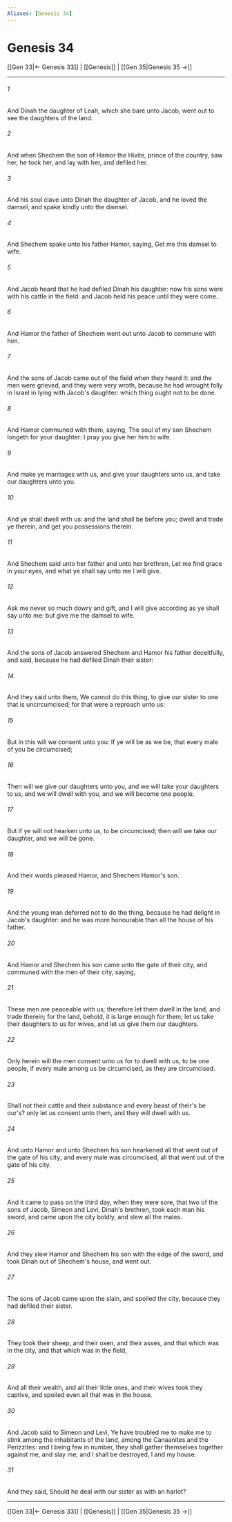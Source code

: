 ```yaml
---
Aliases: [Genesis 34]
---
```

# Genesis 34

[[Gen 33|← Genesis 33]] | [[Genesis]] | [[Gen 35|Genesis 35 →]]
***



###### 1 
And Dinah the daughter of Leah, which she bare unto Jacob, went out to see the daughters of the land. 

###### 2 
And when Shechem the son of Hamor the Hivite, prince of the country, saw her, he took her, and lay with her, and defiled her. 

###### 3 
And his soul clave unto Dinah the daughter of Jacob, and he loved the damsel, and spake kindly unto the damsel. 

###### 4 
And Shechem spake unto his father Hamor, saying, Get me this damsel to wife. 

###### 5 
And Jacob heard that he had defiled Dinah his daughter: now his sons were with his cattle in the field: and Jacob held his peace until they were come. 

###### 6 
And Hamor the father of Shechem went out unto Jacob to commune with him. 

###### 7 
And the sons of Jacob came out of the field when they heard it: and the men were grieved, and they were very wroth, because he had wrought folly in Israel in lying with Jacob's daughter: which thing ought not to be done. 

###### 8 
And Hamor communed with them, saying, The soul of my son Shechem longeth for your daughter: I pray you give her him to wife. 

###### 9 
And make ye marriages with us, and give your daughters unto us, and take our daughters unto you. 

###### 10 
And ye shall dwell with us: and the land shall be before you; dwell and trade ye therein, and get you possessions therein. 

###### 11 
And Shechem said unto her father and unto her brethren, Let me find grace in your eyes, and what ye shall say unto me I will give. 

###### 12 
Ask me never so much dowry and gift, and I will give according as ye shall say unto me: but give me the damsel to wife. 

###### 13 
And the sons of Jacob answered Shechem and Hamor his father deceitfully, and said, because he had defiled Dinah their sister: 

###### 14 
And they said unto them, We cannot do this thing, to give our sister to one that is uncircumcised; for that were a reproach unto us: 

###### 15 
But in this will we consent unto you: If ye will be as we be, that every male of you be circumcised; 

###### 16 
Then will we give our daughters unto you, and we will take your daughters to us, and we will dwell with you, and we will become one people. 

###### 17 
But if ye will not hearken unto us, to be circumcised; then will we take our daughter, and we will be gone. 

###### 18 
And their words pleased Hamor, and Shechem Hamor's son. 

###### 19 
And the young man deferred not to do the thing, because he had delight in Jacob's daughter: and he was more honourable than all the house of his father. 

###### 20 
And Hamor and Shechem his son came unto the gate of their city, and communed with the men of their city, saying, 

###### 21 
These men are peaceable with us; therefore let them dwell in the land, and trade therein; for the land, behold, it is large enough for them; let us take their daughters to us for wives, and let us give them our daughters. 

###### 22 
Only herein will the men consent unto us for to dwell with us, to be one people, if every male among us be circumcised, as they are circumcised. 

###### 23 
Shall not their cattle and their substance and every beast of their's be our's? only let us consent unto them, and they will dwell with us. 

###### 24 
And unto Hamor and unto Shechem his son hearkened all that went out of the gate of his city; and every male was circumcised, all that went out of the gate of his city. 

###### 25 
And it came to pass on the third day, when they were sore, that two of the sons of Jacob, Simeon and Levi, Dinah's brethren, took each man his sword, and came upon the city boldly, and slew all the males. 

###### 26 
And they slew Hamor and Shechem his son with the edge of the sword, and took Dinah out of Shechem's house, and went out. 

###### 27 
The sons of Jacob came upon the slain, and spoiled the city, because they had defiled their sister. 

###### 28 
They took their sheep, and their oxen, and their asses, and that which was in the city, and that which was in the field, 

###### 29 
And all their wealth, and all their little ones, and their wives took they captive, and spoiled even all that was in the house. 

###### 30 
And Jacob said to Simeon and Levi, Ye have troubled me to make me to stink among the inhabitants of the land, among the Canaanites and the Perizzites: and I being few in number, they shall gather themselves together against me, and slay me; and I shall be destroyed, I and my house. 

###### 31 
And they said, Should he deal with our sister as with an harlot?

***
[[Gen 33|← Genesis 33]] | [[Genesis]] | [[Gen 35|Genesis 35 →]]
